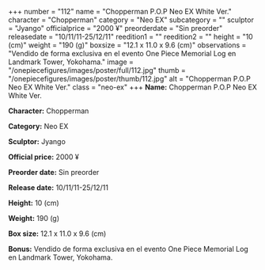 +++
number = "112"
name = "Chopperman P.O.P Neo EX White Ver."
character = "Chopperman"
category = "Neo EX"
subcategory = ""
sculptor = "Jyango"
officialprice = "2000 ¥"
preorderdate = "Sin preorder"
releasedate = "10/11/11-25/12/11"
reedition1 = ""
reedition2 = ""
height = "10 (cm)"
weight = "190 (g)"
boxsize = "12.1 x 11.0 x 9.6 (cm)"
observations = "Vendido de forma exclusiva en el evento One Piece Memorial Log en Landmark Tower, Yokohama."
image = "/onepiecefigures/images/poster/full/112.jpg"
thumb = "/onepiecefigures/images/poster/thumb/112.jpg"
alt = "Chopperman P.O.P Neo EX White Ver."
class = "neo-ex"
+++
**Name:** Chopperman P.O.P Neo EX White Ver.

**Character:** Chopperman

**Category:** Neo EX 

**Sculptor:** Jyango

**Official price:** 2000 ¥

**Preorder date:** Sin preorder

**Release date:** 10/11/11-25/12/11

**Height:** 10 (cm)

**Weight:** 190 (g)

**Box size:** 12.1 x 11.0 x 9.6 (cm)

**Bonus:** Vendido de forma exclusiva en el evento One Piece Memorial Log en Landmark Tower, Yokohama.
